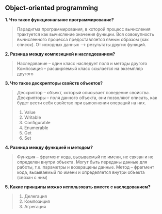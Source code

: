 ## Object-oriented programming
**1. Что такое функциональное программирование?**
> Парадигма программирования, в которой процесс вычисления трактуется как вычисление значения функции. Вся совокупность вычисленного процесса предоставляется явным образом (как список). От исходных данных –> результаты других функций.

**2. Разница между композицией и наследованием?**
> Наследование – один класс наследует поля и методы другого
> Композиция – расширяемый класс ссылается на экземпляр другого

**3. Что такое дескрипторы свойств объектов?**
> Дескриптор – объект, который описывает поведение свойства. Дескрипторы – поля данного объекта, они позволяют описать, как будет вести себя свойство при выполнении операций на них.
> 1. Value
> 2. Writable
> 3. Configurable
> 4. Enumerable
> 5. Get
> 6. Set 

**4. Разница между функцией и методом?**
> Функция – фрагмент кода, вызываемый по имени, не связан и не определен внутри объекта. Могут быть переданы данные для работы, т.е. параметры и возвращены данные.
> Метод – фрагмент кода, вызываемый по имени и определяется внутри объекта (связан с ним)

**5. Какие принципы можно использовать вместе с наследованием?**
> 1. Делегация
> 2. Композиция
> 3. Агрегация 
